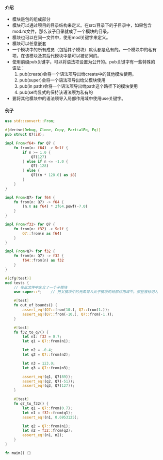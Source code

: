 #### 介绍

- 模块是包的组成部分
- 模块可以通过项目的目录结构来定义。在src/目录下的子目录中，如果包含mod.rs文件，那么该子目录就成了一个模块的目录。
- 模块也可以在同一文件中，使用mod关键字来定义。
- 模块可以任意嵌套
- 一个模块中的所有成员（包括其子模块）默认都是私有的。一个模块中的私有项，在该模块及其后代模块中是可以被访问的。
- 使用前缀pub关键字，可以将语法项设置为公开的。pub关键字有一些特殊的语法：
    1. pub(create)会将一个语法项导出给create中的其他模块使用。
    2. pub(super)会将一个语法项导出给父模块使用
    3. pub(in path)会将一个语法项导出给path这个路径下的模块使用
    4. pub(self)显式的保持该语法项为私有的
- 要将其他模块中的语法项导入局部作用域中使用use关键字。

#### 例子

``` rust
use std::convert::From;

#[derive(Debug, Clone, Copy, PartialEq, Eq)]
pub struct Q7(i8);

impl From<f64> for Q7 {
    fn from(n: f64) -> Self {
        if n >= 1.0 {
            Q7(127)
        } else if n <= -1.0 {
            Q7(-128)
        } else {
            Q7((n * 128.0) as i8)
        }
    }
}

impl From<Q7> for f64 {
    fn from(n: Q7) -> f64 {
        (n.0 as f64) * 2f64.powf(-7.0)
    }
}

impl From<f32> for Q7 {
    fn from(n: f32) -> Self {
        Q7::from(n as f64)
    }
}

impl From<Q7> for f32 {
    fn from(n: Q7) -> f32 {
        f64::from(n) as f32
    }
}

#[cfg(test)]
mod tests {
    // 在此文件中定义了一个子模块
    use super::*;    // 把父模块中的元素导入此子模块的局部作用域中。那些被标记为pub的语法项，在这里都是可以访问到的

    #[test]
    fn out_of_bounds() {
        assert_eq!(Q7::from(10.), Q7::from(1.));
        assert_eq!(Q7::from(-10.), Q7::from(-1.));
    }

    #[test]
    fn f32_to_q7() {
        let n1: f32 = 0.7;
        let q1 = Q7::from(n1);

        let n2 = -0.4;
        let q2 = Q7::from(n2);

        let n3 = 123.0;
        let q3 = Q7::from(n3);

        assert_eq!(q1, Q7(89));
        assert_eq!(q2, Q7(-51));
        assert_eq!(q3, Q7(127));
    }

    #[test]
    fn q7_to_f32() {
        let q1 = Q7::from(0.7);
        let n1 = f32::from(q1);
        assert_eq!(n1, 0.6953125);

        let q2 = Q7::from(n1);
        let n2 = f32::from(q2);
        assert_eq!(n1, n2);
    }
}

fn main() {}
```